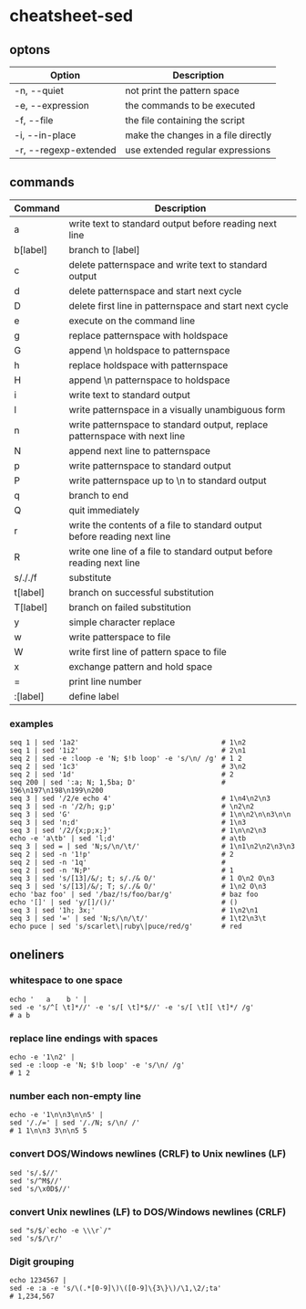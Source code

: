# cheatsheet-sed

## optons

| Option                | Description                         |
| --------------------- | ----------------------------------- |
| -n, --quiet           | not print the pattern space         |
| -e, --expression      | the commands to be executed         |
| -f, --file            | the file containing the script      |
| -i, --in-place        | make the changes in a file directly |
| -r, --regexp-extended | use extended regular expressions    |

## commands

| Command  | Description                                                                |
| -------- | -------------------------------------------------------------------------- |
| a        | write text to standard output before reading next line                     |
| b[label] | branch to [label]                                                          |
| c        | delete patternspace and write text to standard output                      |
| d        | delete patternspace and start next cycle                                   |
| D        | delete first line in patternspace and start next cycle                     |
| e        | execute on the command line                                                |
| g        | replace patternspace with holdspace                                        |
| G        | append \n holdspace to patternspace                                        |
| h        | replace holdspace with patternspace                                        |
| H        | append \n patternspace to holdspace                                        |
| i        | write text to standard output                                              |
| l        | write patternspace in a visually unambiguous form                          |
| n        | write patternspace to standard output, replace patternspace with next line |
| N        | append next line to patternspace                                           |
| p        | write patternspace to standard output                                      |
| P        | write patternspace up to \n to standard output                             |
| q        | branch to end                                                              |
| Q        | quit immediately                                                           |
| r        | write the contents of a file to standard output before reading next line   |
| R        | write one line of a file to standard output before reading next line       |
| s/././f  | substitute                                                                 |
| t[label] | branch on successful substitution                                          |
| T[label] | branch on failed substitution                                              |
| y        | simple character replace                                                   |
| w        | write patterspace to file                                                  |
| W        | write first line of pattern space to file                                  |
| x        | exchange pattern and hold space                                            |
| =        | print line number                                                          |
| :[label] | define label                                                               |

### examples

```
seq 1 | sed '1a2'                                   # 1\n2
seq 1 | sed '1i2'                                   # 2\n1
seq 2 | sed -e :loop -e 'N; $!b loop' -e 's/\n/ /g' # 1 2
seq 2 | sed '1c3'                                   # 3\n2
seq 2 | sed '1d'                                    # 2
seq 200 | sed ':a; N; 1,5ba; D'                     # 196\n197\n198\n199\n200
seq 3 | sed '/2/e echo 4'                           # 1\n4\n2\n3
seq 3 | sed -n '/2/h; g;p'                          # \n2\n2
seq 3 | sed 'G'                                     # 1\n\n2\n\n3\n\n
seq 3 | sed 'n;d'                                   # 1\n3
seq 3 | sed '/2/{x;p;x;}'                           # 1\n\n2\n3
echo -e 'a\tb' | sed 'l;d'                          # a\tb
seq 3 | sed = | sed 'N;s/\n/\t/'                    # 1\n1\n2\n2\n3\n3
seq 2 | sed -n '1!p'                                # 2
seq 2 | sed -n '1q'                                 #
seq 2 | sed -n 'N;P'                                # 1
seq 3 | sed 's/[13]/&/; t; s/./& O/'                # 1 O\n2 O\n3
seq 3 | sed 's/[13]/&/; T; s/./& O/'                # 1\n2 O\n3
echo 'baz foo' | sed '/baz/!s/foo/bar/g'            # baz foo
echo '[]' | sed 'y/[]/()/'                          # ()
seq 3 | sed '1h; 3x;'                               # 1\n2\n1
seq 3 | sed '=' | sed 'N;s/\n/\t/'                  # 1\t2\n3\t
echo puce | sed 's/scarlet\|ruby\|puce/red/g'       # red
```

## oneliners

### whitespace to one space

```
echo '   a    b ' |
sed -e 's/^[ \t]*//' -e 's/[ \t]*$//' -e 's/[ \t][ \t]*/ /g'
# a b
```


### replace line endings with spaces

```
echo -e '1\n2' |
sed -e :loop -e 'N; $!b loop' -e 's/\n/ /g'
# 1 2
```

### number each non-empty line

```
echo -e '1\n\n3\n\n5' |
sed '/./=' | sed '/./N; s/\n/ /'
# 1 1\n\n3 3\n\n5 5
```

### convert DOS/Windows newlines (CRLF) to Unix newlines (LF)

```
sed 's/.$//'
sed 's/^M$//'
sed 's/\x0D$//'
```

### convert Unix newlines (LF) to DOS/Windows newlines (CRLF)

```
sed "s/$/`echo -e \\\r`/"
sed 's/$/\r/'
```

### Digit grouping

```
echo 1234567 |
sed -e :a -e 's/\(.*[0-9]\)\([0-9]\{3\}\)/\1,\2/;ta'
# 1,234,567
```


